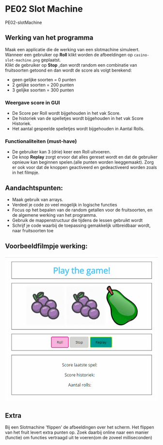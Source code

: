 # PE02 Slot Machine
PE02-slotMachine 

## Werking van het programma
Maak een applicatie die de werking van een slotmachine simuleert. Wanneer een gebruiker op **Roll** klikt worden de afbeeldingen op `casino-slot-machine.png` geplaatst.     
Klikt de gebruiker op **Stop** ,dan wordt random een combinatie van fruitsoorten getoond en dan wordt de score als volgt berekend:
* geen gelijke soorten = 0 punten
* 2 gelijke soorten = 200 punten
* 3 gelijke soorten = 300 punten

### Weergave score in GUI
* De Score per Roll wordt bijgehouden in het vak Score. 
* De historiek van de spelletjes wordt bijgehouden in het vak Score Historiek. 
* Het aantal gespeelde spelletjes wordt bijgehouden in Aantal Rolls.

### Functionaliteiten (must-have)
* De gebruiker kan 3 (drie) keer een Roll uitvoeren. 
* De knop **Replay** zorgt ervoor dat alles gereset wordt en dat de gebruiker opnieuw kan beginnen spelen.(alle punten worden leeggemaakt). 
Zorg er ook voor dat de knoppen geactiveerd en gedeactiveerd worden zoals in het filmpje.

## Aandachtspunten:
*	Maak gebruik van arrays.
*	Verdeel je code zo veel mogelijk in logische functies
*	Focus op het bepalen van de random getallen voor de fruitsoorten, en de algemene werking van het programma. 
*	Gebruik de mappenstructuur die tijdens de lessen gebruikt wordt
*  Schrijf je code waarbij de toepassing gemakkelijk uitbreidbaar wordt, naar fruitsoorten toe

## Voorbeeldfilmpje werking:

![example](img/PE02.gif)

## Extra

Bij een Slotmachine 'flippen' de afbeeldingen over het scherm.
Het flippen van het fruit levert extra punten op. 
Zoek daarbij online naar een manier (functie) om functies vertraagd uit te voeren(om de zoveel milliseconden)



